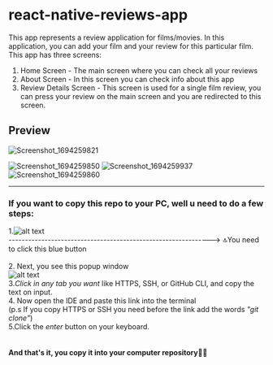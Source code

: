 # react-native-reviews-app

This app represents a review application for films/movies. In this application, you can add your film and your review for this particular film. This app has three screens:
1. Home Screen - The main screen where you can check all your reviews
2. About Screen - In this screen you can check info about this app
3. Review Details Screen - This screen is used for a single film review, you can press your review on the main screen and you are redirected to this screen.

## Preview 
![Screenshot_1694259821](https://github.com/nuki1048/react-native-reviews-app/assets/112338685/87d0d459-8465-4ae5-8087-8e0a46fccf56)

![Screenshot_1694259850](https://github.com/nuki1048/react-native-reviews-app/assets/112338685/73ff04ac-dbe0-4e28-a2a7-5b20bd0c79b7)
![Screenshot_1694259937](https://github.com/nuki1048/react-native-reviews-app/assets/112338685/74b1d8e6-a944-4cd3-bae6-3d5af9379db4)
![Screenshot_1694259860](https://github.com/nuki1048/react-native-reviews-app/assets/112338685/3d649e40-c590-45b0-aec8-e0dc5e9bad92)
<hr>

### If you want to copy this repo to your PC, well u need to do a few steps: ###

 1.<img alt="alt text" src="https://i.imgur.com/dpnMrDx.png" /> <br>
--------------------------------------------------------------> 🔝You need to click this blue button <br> <br>
2. Next, you see this popup window <br>
<img alt="alt text" src="https://i.imgur.com/thFoRgN.png" /> <br>
3.*Click in any tab you want* like HTTPS, SSH, or GitHub CLI, and copy the text on input. <br>
4. Now open the IDE and paste this link into the terminal  <br>
(p.s If you copy HTTPS or SSH you need before the link add the words *"git clone"*)<br>
5.Click the *enter* button on your keyboard.<br>
<br>
<br>
**And that's it, you copy it into your computer repository**🎉🎊
